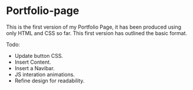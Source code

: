 # Portfolio-page

This is the first version of my Portfolio Page, it has been produced using only HTML and CSS so far.
This first version has outlined the basic format.

Todo: 
- Update button CSS.
- Insert Content.
- Insert a Navibar.
- JS interation animations.
- Refine design for readability.
